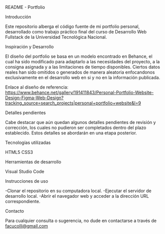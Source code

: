 README - Portfolio

Introducción

Este repositorio alberga el código fuente de mi portfolio personal, desarrollado como trabajo práctico final del curso de Desarrollo Web Fullstack de la Universidad Tecnológica Nacional.

Inspiración y Desarrollo

El diseño del portfolio se basa en un modelo encontrado en Behance, el cual ha sido modificado para adaptarlo a las necesidades del proyecto, a la consigna asignada y a las limitaciones de tiempo disponibles. Ciertos datos reales han sido omitidos o generados de manera aleatoria enfocandonos exclusivamente en el desarrollo web en si y no en la información publicada.

Enlace al diseño de referencia: https://www.behance.net/gallery/191411843/Personal-Portfolio-Website-Design-Figma-Web-Design?tracking_source=search_projects|personal+portfolio+website&l=9

Detalles pendientes

Cabe destacar que aún quedan algunos detalles pendientes de revisión y corrección, los cuales no pudieron ser completados dentro del plazo establecido. Estos detalles se abordarán en una etapa posterior.

Tecnologías utilizadas

HTML5
CSS3

Herramientas de desarrollo

Visual Studio Code

Instrucciones de uso

-Clonar el repositorio en su computadora local.
-Ejecutar el servidor de desarrollo local.
-Abrir el navegador web y acceder a la dirección URL correspondiente.

Contacto

Para cualquier consulta o sugerencia, no dude en contactarse a través de facucolli@gmail.com

